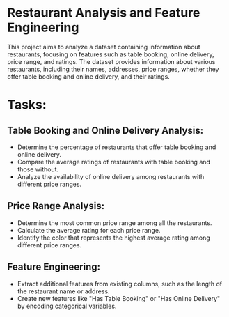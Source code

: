 # Restaurant Analysis and Feature Engineering
This project aims to analyze a dataset containing information about restaurants, focusing on features such as table booking, online delivery, price range, and ratings. The dataset provides information about various restaurants, including their names, addresses, price ranges, whether they offer table booking and online delivery, and their ratings.

# Tasks:

## Table Booking and Online Delivery Analysis:
- Determine the percentage of restaurants that offer table booking and online delivery.
- Compare the average ratings of restaurants with table booking and those without.
- Analyze the availability of online delivery among restaurants with different price ranges.

## Price Range Analysis:
- Determine the most common price range among all the restaurants.
- Calculate the average rating for each price range.
- Identify the color that represents the highest average rating among different price ranges.

## Feature Engineering:
- Extract additional features from existing columns, such as the length of the restaurant name or address.
- Create new features like "Has Table Booking" or "Has Online Delivery" by encoding categorical variables.

